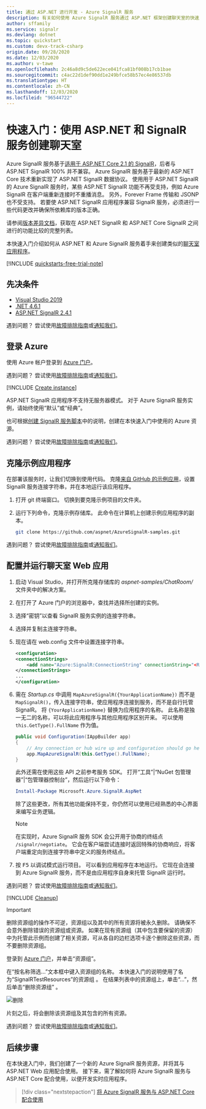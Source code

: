 ```yaml
---
title: 通过 ASP.NET 进行开发 - Azure SignalR 服务
description: 有关如何使用 Azure SignalR 服务通过 ASP.NET 框架创建聊天室的快速入门。
author: sffamily
ms.service: signalr
ms.devlang: dotnet
ms.topic: quickstart
ms.custom: devx-track-csharp
origin.date: 09/28/2020
ms.date: 12/03/2020
ms.author: v-tawe
ms.openlocfilehash: 2c46a8d9c5de622ece041fca81bf008b17cb1bae
ms.sourcegitcommit: c4ac22d1def90dd1e249bfce58b57ec4e86537db
ms.translationtype: HT
ms.contentlocale: zh-CN
ms.lasthandoff: 12/03/2020
ms.locfileid: "96544722"
---
```

# <a name="quickstart-create-a-chat-room-with-aspnet-and-signalr-service"></a>快速入门：使用 ASP.NET 和 SignalR 服务创建聊天室

Azure SignalR 服务基于[适用于 ASP.NET Core 2.1 的 SignalR](https://docs.microsoft.com/aspnet/core/signalr/introduction?preserve-view=true&view=aspnetcore-2.1)，后者与 ASP.NET SignalR 100% 并不兼容。 Azure SignalR 服务基于最新的 ASP.NET Core 技术重新实现了 ASP.NET SignalR 数据协议。 使用用于 ASP.NET SignalR 的 Azure SignalR 服务时，某些 ASP.NET SignalR 功能不再受支持，例如 Azure SignalR 在客户端重新连接时不重播消息。 另外，Forever Frame 传输和 JSONP 也不受支持。 若要使 ASP.NET SignalR 应用程序兼容 SignalR 服务，必须进行一些代码更改并确保所依赖库的版本正确。 

请参阅[版本差异文档](https://docs.microsoft.com/aspnet/core/signalr/version-differences?view=aspnetcore-3.1)，获取在 ASP.NET SignalR 和 ASP.NET Core SignalR 之间进行的功能比较的完整列表。

本快速入门介绍如何从 ASP.NET 和 Azure SignalR 服务着手来创建类似的[聊天室应用程序](./signalr-quickstart-dotnet-core.md)。


[!INCLUDE [quickstarts-free-trial-note](../../includes/quickstarts-free-trial-note-dotnet.md)]

## <a name="prerequisites"></a>先决条件

* [Visual Studio 2019](https://visualstudio.microsoft.com/downloads/)
* [.NET 4.6.1](https://www.microsoft.com/net/download/windows)
* [ASP.NET SignalR 2.4.1](https://www.nuget.org/packages/Microsoft.AspNet.SignalR/)

遇到问题？ 尝试使用[故障排除指南](signalr-howto-troubleshoot-guide.md)或[通知我们](https://aka.ms/asrs/qsnet)。

## <a name="sign-in-to-azure"></a>登录 Azure

使用 Azure 帐户登录到 [Azure 门户](https://portal.azure.cn/)。

遇到问题？ 尝试使用[故障排除指南](signalr-howto-troubleshoot-guide.md)或[通知我们](https://aka.ms/asrs/qsnet)。

[!INCLUDE [Create instance](includes/signalr-quickstart-create-instance.md)]

ASP.NET SignalR 应用程序不支持无服务器模式。 对于 Azure SignalR 服务实例，请始终使用“默认”或“经典”。

也可根据[创建 SignalR 服务脚本](scripts/signalr-cli-create-service.md)中的说明，创建在本快速入门中使用的 Azure 资源。

遇到问题？ 尝试使用[故障排除指南](signalr-howto-troubleshoot-guide.md)或[通知我们](https://aka.ms/asrs/qsnet)。

## <a name="clone-the-sample-application"></a>克隆示例应用程序

在部署该服务时，让我们切换到使用代码。 克隆[来自 GitHub 的示例应用](https://github.com/aspnet/AzureSignalR-samples/tree/master/aspnet-samples/ChatRoom)，设置 SignalR 服务连接字符串，并在本地运行该应用程序。

1. 打开 git 终端窗口。 切换到要克隆示例项目的文件夹。

1. 运行下列命令，克隆示例存储库。 此命令在计算机上创建示例应用程序的副本。

    ```bash
    git clone https://github.com/aspnet/AzureSignalR-samples.git
    ```

遇到问题？ 尝试使用[故障排除指南](signalr-howto-troubleshoot-guide.md)或[通知我们](https://aka.ms/asrs/qsnet)。

## <a name="configure-and-run-chat-room-web-app"></a>配置并运行聊天室 Web 应用

1. 启动 Visual Studio，并打开所克隆存储库的 *aspnet-samples/ChatRoom/* 文件夹中的解决方案。

1. 在打开了 Azure 门户的浏览器中，查找并选择所创建的实例。

1. 选择“密钥”以查看 SignalR 服务实例的连接字符串。

1. 选择并复制主连接字符串。

1. 现在请在 web.config 文件中设置连接字符串。

    ```xml
    <configuration>
    <connectionStrings>
        <add name="Azure:SignalR:ConnectionString" connectionString="<Replace By Your Connection String>"/>
    </connectionStrings>
    ...
    </configuration>
    ```

1. 需在 *Startup.cs* 中调用 `MapAzureSignalR({YourApplicationName})` 而不是 `MapSignalR()`，传入连接字符串，使应用程序连接到服务，而不是自行托管 SignalR。 将 `{YourApplicationName}` 替换为应用程序的名称。 此名称是独一无二的名称，可以将此应用程序与其他应用程序区别开来。 可以使用 `this.GetType().FullName` 作为值。

    ```cs
    public void Configuration(IAppBuilder app)
    {
        // Any connection or hub wire up and configuration should go here
        app.MapAzureSignalR(this.GetType().FullName);
    }
    ```

    此外还需在使用这些 API 之前参考服务 SDK。 打开“工具”|“NuGet 包管理器”|“包管理器控制台”，然后运行以下命令：

    ```powershell
    Install-Package Microsoft.Azure.SignalR.AspNet
    ```

    除了这些更改，所有其他功能保持不变，你仍然可以使用已经熟悉的中心界面来编写业务逻辑。

    > [!NOTE]
    > 在实现时，Azure SignalR 服务 SDK 会公开用于协商的终结点 `/signalr/negotiate`。 它会在客户端尝试连接时返回特殊的协商响应，将客户端重定向到连接字符串中定义的服务终结点。

1. 按 <kbd>F5</kbd> 以调试模式运行项目。 可以看到应用程序在本地运行。 它现在会连接到 Azure SignalR 服务，而不是由应用程序自身来托管 SignalR 运行时。

遇到问题？ 尝试使用[故障排除指南](signalr-howto-troubleshoot-guide.md)或[通知我们](https://aka.ms/asrs/qsnet)。

[!INCLUDE [Cleanup](includes/signalr-quickstart-cleanup.md)]

> [!IMPORTANT]
> 删除资源组的操作不可逆，资源组以及其中的所有资源将被永久删除。 请确保不会意外删除错误的资源组或资源。 如果在现有资源组（其中包含要保留的资源）中为托管此示例而创建了相关资源，可从各自的边栏选项卡逐个删除这些资源，而不要删除资源组。

登录到 [Azure 门户](https://portal.azure.cn)，并单击“资源组”。

在“按名称筛选...”文本框中键入资源组的名称。 本快速入门的说明使用了名为“SignalRTestResources”的资源组  。 在结果列表中的资源组上，单击“...”，然后单击“删除资源组” 。

![删除](./media/signalr-quickstart-dotnet-core/signalr-delete-resource-group.png)

片刻之后，将会删除该资源组及其包含的所有资源。

遇到问题？ 尝试使用[故障排除指南](signalr-howto-troubleshoot-guide.md)或[通知我们](https://aka.ms/asrs/qsnet)。

## <a name="next-steps"></a>后续步骤

在本快速入门中，我们创建了一个新的 Azure SignalR 服务资源，并将其与 ASP.NET Web 应用配合使用。 接下来，需了解如何将 Azure SignalR 服务与 ASP.NET Core 配合使用，以便开发实时应用程序。

> [!div class="nextstepaction"]
> [将 Azure SignalR 服务与 ASP.NET Core 配合使用](./signalr-quickstart-dotnet-core.md)
